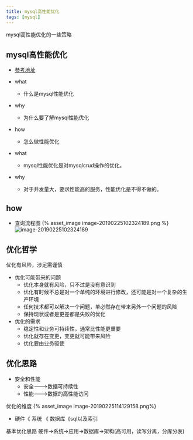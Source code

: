```yaml
---
title: mysql高性能优化
tags: [mysql]
---
```


mysql高性能优化的一些策略
<!-- more -->

mysql高性能优化
----

- [参考地址](https://mp.weixin.qq.com/s/lHowOTFV07D28Pfw_vyVXQ)

- what
  - 什么是mysql性能优化
- why
  - 为什么要了解mysql性能优化
- how
  - 怎么做性能优化

- what
  - mysql性能优化是对mysqlcrud操作的优化。
- why
  - 对于并发量大，要求性能高的服务，性能优化是不得不做的。

how
----
- 查询流程图
  {% asset_image image-20190225102324189.png %}
  ![image-20190225102324189](assets/image-20190225102324189.png)


优化哲学
---
优化有风险，涉足需谨慎
- 优化可能带来的问题
  - 优化本身就有风险，只不过是没有意识到
  - 优化有时候不总是对一个单纯的环境进行修改，还可能是对一个复杂的生产环境
  - 任何技术都可以解决一个问题，单必然存在带来另外一个问题的风险
  - 保持现状或者是更差都是失败的优化
- 优化的需求
  - 稳定性和业务可持续性，通常比性能更重要
  - 优化就存在变更，变更就可能带来风险
  - 优化要由业务驱使
  
优化思路
---
- 安全和性能
  - 安全--->数据可持续性
  - 性能--->数据的高性能访问
  

优化的维度
  {% asset_image image-20190225114129158.png%}

  - 硬件《 系统 《 数据库《sql以及索引
  
基本优化思路
  硬件->系统->应用->数据库->架构(高可用，读写分离，分库分表)
